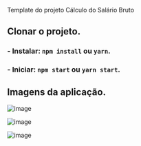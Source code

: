 

Template do projeto Cálculo do Salário Bruto

## Clonar o projeto.

### - Instalar: `npm install` ou `yarn`.

### - Iniciar: `npm start` ou `yarn start`.

## Imagens da aplicação.



![image](https://user-images.githubusercontent.com/90730383/154768467-10da4098-0085-4d78-8dda-bce9e1da741e.png)



![image](https://user-images.githubusercontent.com/90730383/154767858-7ca95ec5-b93f-436f-ab20-2693fdce7b93.png)



![image](https://user-images.githubusercontent.com/90730383/154768868-7f12ca9d-48f7-482d-994b-5168143658e8.png)


